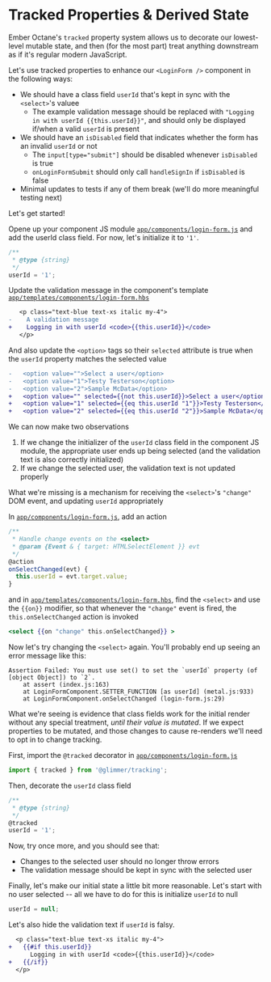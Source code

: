 # Tracked Properties & Derived State

Ember Octane's `tracked` property system allows us to decorate our lowest-level mutable state, and then (for the most part) treat anything downstream as if it's regular modern JavaScript.

Let's use tracked properties to enhance our `<LoginForm />` component in the following ways:

- We should have a class field `userId` that's kept in sync with the `<select>`'s valuee
  - The example validation message should be replaced with `"Logging in with userId {{this.userId}}"`, and should only be displayed if/when a valid `userId` is present
- We should have an `isDisabled` field that indicates whether the form has an invalid `userId` or not
  - The `input[type="submit"]` should be disabled whenever `isDisabled` is true
  - `onLoginFormSubmit` should only call `handleSignIn` if `isDisabled` is false
- Minimal updates to tests if any of them break (we'll do more meaningful testing next)

Let's get started!

Opene up your component JS module [`app/components/login-form.js`](../app/components/login-form.js) and add the userId class field. For now, let's initialize it to `'1'`.

```js
/**
 * @type {string}
 */
userId = '1';
```

Update the validation message in the component's template [`app/templates/components/login-form.hbs`](../app/templates/components/login-form.hbs)

```diff
   <p class="text-blue text-xs italic my-4">
-    A validation message
+    Logging in with userId <code>{{this.userId}}</code>
   </p>
```

And also update the `<option>` tags so their `selected` attribute is true when the `userId` property matches the selected value

```diff
-   <option value="">Select a user</option>
-   <option value="1">Testy Testerson</option>
-   <option value="2">Sample McData</option>
+   <option value="" selected={{not this.userId}}>Select a user</option>
+   <option value="1" selected={{eq this.userId "1"}}>Testy Testerson</option>
+   <option value="2" selected={{eq this.userId "2"}}>Sample McData</option>
```

We can now make two observations

1. If we change the initializer of the `userId` class field in the component JS module, the appropriate user ends up being selected (and the validation text is also correctly initialized)
1. If we change the selected user, the validation text is not updated properly

What we're missing is a mechanism for receiving the `<select>`'s `"change"` DOM event, and updating `userId` appropriately

In [`app/components/login-form.js`](../app/components/login-form.js), add an action

```ts
/**
 * Handle change events on the <select>
 * @param {Event & { target: HTMLSelectElement }} evt
 */
@action
onSelectChanged(evt) {
  this.userId = evt.target.value;
}
```

and in [`app/templates/components/login-form.hbs`](../app/templates/components/login-form.hbs), find the `<select>` and use the `{{on}}` modifier, so that whenever the `"change"` event is fired, the `this.onSelectChanged` action is invoked

```hbs
<select {{on "change" this.onSelectChanged}} >
```

Now let's try changing the `<select>` again. You'll probably end up seeing an error message like this:

```
Assertion Failed: You must use set() to set the `userId` property (of [object Object]) to `2`.
    at assert (index.js:163)
    at LoginFormComponent.SETTER_FUNCTION [as userId] (metal.js:933)
    at LoginFormComponent.onSelectChanged (login-form.js:29)
```

What we're seeing is evidence that class fields work for the initial render without any special treatment, _until their value is mutated_. If we expect properties to be mutated, and those changes to cause re-renders we'll need to opt in to change tracking.

First, import the `@tracked` decorator in [`app/components/login-form.js`](../app/components/login-form.js)

```js
import { tracked } from '@glimmer/tracking';
```

Then, decorate the `userId` class field

```ts
/**
 * @type {string}
 */
@tracked
userId = '1';
```

Now, try once more, and you should see that:

- Changes to the selected user should no longer throw errors
- The validation message should be kept in sync with the selected user

Finally, let's make our initial state a little bit more reasonable. Let's start with no user selected -- all we have to do for this is initialize `userId` to null

```ts
userId = null;
```

Let's also hide the validation text if `userId` is falsy.

```diff
  <p class="text-blue text-xs italic my-4">
+   {{#if this.userId}}
      Logging in with userId <code>{{this.userId}}</code>
+   {{/if}}
  </p>
```
